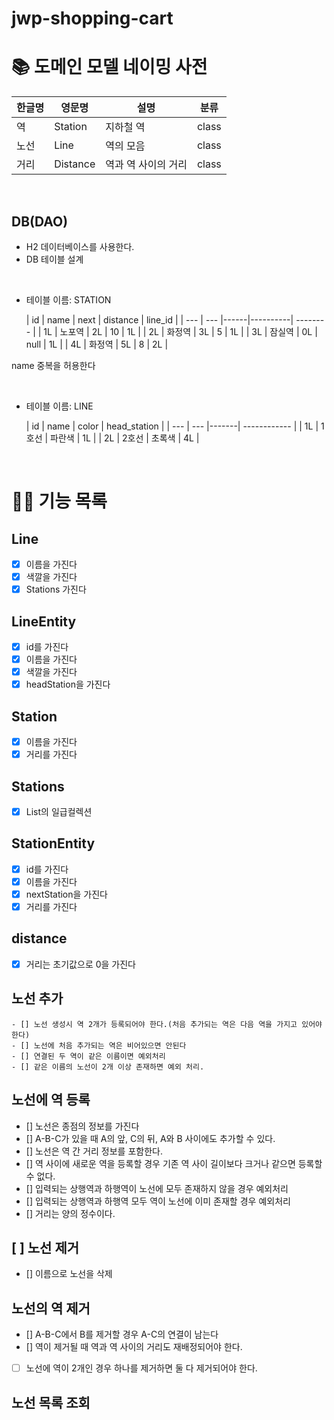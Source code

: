 # jwp-shopping-cart

# 📚 도메인 모델 네이밍 사전

| 한글명 | 영문명      | 설명          | 분류    |
|-----|----------|-------------|-------|
| 역   | Station  | 지하철 역       | class |
| 노선  | Line     | 역의 모음       | class |
| 거리  | Distance | 역과 역 사이의 거리 | class |

<br>

## DB(DAO)

- H2 데이터베이스를 사용한다.
- DB 테이블 설계

<br>

- 테이블 이름: STATION

  | id | name | next | distance | line_id  |
                                    | --- | --- |------|----------| -------- |
  | 1L | 노포역 | 2L | 10   | 1L       |
  | 2L | 화정역 | 3L | 5    | 1L       |
  | 3L | 잠실역 | 0L | null | 1L       |
  | 4L | 화정역 | 5L | 8    | 2L       |

name 중복을 허용한다

<br>

- 테이블 이름: LINE

  | id | name | color | head_station |
                                    | --- | --- |-------| ------------ |
  | 1L | 1호선 | 파란색 | 1L    |
  | 2L | 2호선 | 초록색 | 4L    |

<br>

# 👨‍🍳 기능 목록

## Line

- [x] 이름을 가진다
- [x] 색깔을 가진다
- [x] Stations 가진다

## LineEntity

- [x] id를 가진다
- [x] 이름을 가진다
- [x] 색깔을 가진다
- [x] headStation을 가진다

## Station

- [x] 이름을 가진다
- [x] 거리를 가진다

## Stations

- [x] List<Station>의 일급컬렉션

## StationEntity

- [x] id를 가진다
- [x] 이름을 가진다
- [x] nextStation을 가진다
- [x] 거리를 가진다

## distance

- [x] 거리는 초기값으로 0을 가진다

## 노선 추가

    - [] 노선 생성시 역 2개가 등록되어야 한다.(처음 추가되는 역은 다음 역을 가지고 있어야 한다)
    - [] 노선에 처음 추가되는 역은 비어있으면 안된다
    - [] 연결된 두 역이 같은 이름이면 예외처리
    - [] 같은 이름의 노선이 2개 이상 존재하면 예외 처리.

## 노선에 역 등록

- [] 노선은 종점의 정보를 가진다
- []  A-B-C가 있을 때 A의 앞, C의 뒤, A와 B 사이에도 추가할 수 있다.
- []  노선은 역 간 거리 정보를 포함한다.
- []  역 사이에 새로운 역을 등록할 경우 기존 역 사이 길이보다 크거나 같으면 등록할 수 없다.
- [] 입력되는 상행역과 하행역이 노선에 모두 존재하지 않을 경우 예외처리
- [] 입력되는 상행역과 하행역 모두 역이 노선에 이미 존재할 경우 예외처리
- []  거리는 양의 정수이다.

## [ ] 노선 제거

- [] 이름으로 노선을 삭제

## 노선의 역 제거

- []  A-B-C에서 B를 제거할 경우 A-C의 연결이 남는다
- []  역이 제거될 때 역과 역 사이의 거리도 재배정되어야 한다.
- [ ]  노선에 역이 2개인 경우 하나를 제거하면 둘 다 제거되어야 한다.

## 노선 목록 조회
